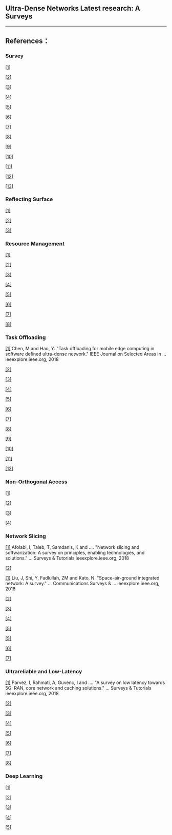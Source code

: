 Ultra-Dense Networks Latest research: A Surveys
---












---
## References：
### Survey
[//]: # (survey)
[[1]](https://ieeexplore.ieee.org/abstract/document/8454520)<!--所有技术共同合作造福：未来的移动网络概览-->

[[2]](https://ieeexplore.ieee.org/abstract/document/8436053)<!--5G超密集网络中的流量匹配-->

[[3]](https://ieeexplore.ieee.org/abstract/document/8387202)<!--异构超密集网络的物理层安全性，缓存和无线能量收集的新外观-->

[[4]](https://ieeexplore.ieee.org/abstract/document/8284057)<!--下一代无线通信的压缩传感技术-->
<!---->

[[5]](https://ieeexplore.ieee.org/abstract/document/8387218)<!--Terahertz Technologies将在5G之后的无线系统中提供光网络体验质量-->

[[6]](https://ieeexplore.ieee.org/abstract/document/8387197)<!--超密集5G网络的以用户为中心的C-RAN架构：挑战和方法论-->

[[7]](https://ieeexplore.ieee.org/abstract/document/8387205)<!--在非授权频谱中保持异构超密集分布网络的可靠性-->
<!---->
[[8]](https://ieeexplore.ieee.org/abstract/document/8454520)<!--所有技术共同合作造福：未来的移动网络概览-->

[[9]](https://ieeexplore.ieee.org/abstract/document/8387203)<!--超密集HetNet满足大数据：绿色框架，技术和方法-->

[[10]](https://ieeexplore.ieee.org/abstract/document/8370884)<!--超密集小蜂窝网络的基本特征-->

[[11]](https://ieeexplore.ieee.org/abstract/document/8722593)<!--超越5G的超密集网络的未来：利用异构移动细胞-->

[[12]](https://ieeexplore.ieee.org/abstract/document/8387201)<!--超密集网络的广义稀疏和低秩优化-->

[[13]](https://ieeexplore.ieee.org/abstract/document/8316764)<!--5G新无线电中的初始访问，移动性和以用户为中心的多波束操作-->

### Reflecting Surface
[//]: # (反射)
[[1]](https://ieeexplore.ieee.org/abstract/document/8647620)<!--智能反射表面增强型无线网络：主动和被动波束成形联合设计-->

[[2]](https://ieeexplore.ieee.org/abstract/document/8253544)<!--环境后向散射辅助无线通信-->

[[3]](https://arxiv.org/abs/1905.00152)<!--迈向智能和可重构环境：智能反射表面辅助无线网络-->




### Resource Management
[//]: # (干扰管理，资源分配，移动性管理)
<!---->
<!---->
[[1]](https://ieeexplore.ieee.org/abstract/document/8272494)<!--超密集网络中的干扰管理：以用户为中心的联盟形成博弈方法-->

[[2]](https://ieeexplore.ieee.org/abstract/document/8304530)<!--超密集网络中的移动性管理：切换跳过技术-->

[[3]](https://ieeexplore.ieee.org/abstract/document/8447187)<!--超密集网络的资源分配：一项调查，一些研究问题和挑战-->

[[4]](https://ieeexplore.ieee.org/abstract/document/8467353)<!--雾网络中超可靠和增强的移动宽带IoT应用的资源分配-->

[[5]](https://ieeexplore.ieee.org/abstract/document/8247283)<!--CSI不完善的以用户为中心的超密集TDD C-RAN的联合导频分配和鲁棒传输设计-->

[[6]](https://ieeexplore.ieee.org/abstract/document/8327815)<!--具有干扰的超密集无线网络的有效容量分析-->

[[7]](https://ieeexplore.ieee.org/abstract/document/8274926)<!--具有NLoS和LoS传输的超密集异构网络的节能部署-->

[[8]](https://ieeexplore.ieee.org/abstract/document/8249837)<!--回程受限的超密集异构网络的灵活覆盖范围：吞吐量分析和η-最佳偏置-->

### Task Offloading
[//]: # (边缘计算，任务分载)  
[[1]](https://ieeexplore.ieee.org/abstract/document/8314696)<!--通信模型，分流模型，目标函数，任务放置算法，收敛分析--> Chen, M and Hao, Y. "Task offloading for mobile edge computing in software defined ultra-dense network." IEEE Journal on Selected Areas in … ieeexplore.ieee.org, 2018  

[[2]](https://ieeexplore.ieee.org/abstract/document/8485977)

[[3]](https://ieeexplore.ieee.org/abstract/document/8361406)<!--超密集物联网网络的移动边缘计算分流-->

[[4]](https://ieeexplore.ieee.org/abstract/document/8533343)<!--多服务器移动边缘计算网络的联合任务分载和资源分配-->

[[5]](https://ieeexplore.ieee.org/abstract/document/8403947)<!--Edge-CoCaCo：实现边缘云上计算，缓存和通信的联合优化-->

[[6]](https://ieeexplore.ieee.org/abstract/document/8553648)<!--边缘网络中流量控制的无标签学习-->
<!---->

[[7]](https://ieeexplore.ieee.org/abstract/document/8436044)<!--车辆边缘多路访问网络中的协作任务分载-->

[[8]](https://ieeexplore.ieee.org/abstract/document/8690980)<!--通过深度强化学习优化移动边缘计算中的性能-->

[[9]](https://ieeexplore.ieee.org/abstract/document/8463562)<!--在边缘跟随我：移动边缘计算的移动感知动态服务放置-->
<!---->

[[10]](https://ieeexplore.ieee.org/abstract/document/8436044)<!--车辆边缘多路访问网络中的协作任务分载-->

[[11]](https://ieeexplore.ieee.org/abstract/document/8334688)<!--使用设备到设备通信的5G超密集网络的负载平衡-->

[[12]](https://ieeexplore.ieee.org/abstract/document/8436039)<!--超密集网络中用于多路访问移动边缘计算的计算分流-->

### Non-Orthogonal Access
[//]: # (非正交通信)
[[1]](https://ieeexplore.ieee.org/abstract/document/8387207)<!--启用统一NOMA的异构超密集网络中的用户关联和资源分配-->
<!---->

[[2]](https://ieeexplore.ieee.org/abstract/document/8352627)<!--可见光通信的光学非正交多路访问-->
<!---->

[[3]](https://ieeexplore.ieee.org/abstract/document/8352616)<!--非正交多路访问：统一视角-->

[[4]](https://ieeexplore.ieee.org/abstract/document/8375949)<!--具有非均匀小蜂窝部署的异构网络中的下行链路NOMA-->

### Network Slicing
[//]: # (网络切片)
[[1]](https://ieeexplore.ieee.org/abstract/document/8320765)<!--网络切片调查--> Afolabi, I, Taleb, T, Samdanis, K and .... "Network slicing and softwarization: A survey on principles, enabling technologies, and solutions." … Surveys & Tutorials ieeexplore.ieee.org, 2018
<!---->
[[2]](https://ieeexplore.ieee.org/abstract/document/8334921)<!--5G网络中网络切片的调查与分析-->


[//]: # (车辆，无人机)
[[1]](https://ieeexplore.ieee.org/abstract/document/8368236) Liu, J, Shi, Y, Fadlullah, ZM and Kato, N. "Space-air-ground integrated network: A survey." … Communications Surveys & … ieeexplore.ieee.org, 2018

[[2]](https://ieeexplore.ieee.org/abstract/document/8387199)

[[3]](https://ieeexplore.ieee.org/abstract/document/8436041)<!--空地集成移动边缘网络：架构，挑战和机遇-->

[[4]](https://ieeexplore.ieee.org/abstract/document/8255764)<!--基于FSO的5G +无线网络垂直回传/前传框架-->

[[5]](https://ieeexplore.ieee.org/abstract/document/8675384)<!--无人机蜂窝通信调查：实践方面，标准化进展，监管和安全挑战-->
<!---->

[[5]](https://ieeexplore.ieee.org/abstract/document/8338071)<!--MmWave车对基础设施通信：城市微蜂窝网络分析-->

[[6]](https://ieeexplore.ieee.org/abstract/document/8422685)<!--重塑空中蜂窝网络：主要因素和可行性-->
<!---->
[[7]](https://ieeexplore.ieee.org/abstract/document/8692749)<!--无人机的蜂窝连接性：网络建模，性能分析和设计指南-->


### Ultrareliable and Low-Latency
[//]: # (超可靠和低延迟)
[[1]](https://ieeexplore.ieee.org/abstract/document/8367785)<!-- 低延迟调查--> Parvez, I, Rahmati, A, Guvenc, I and .... "A survey on low latency towards 5G: RAN, core network and caching solutions." … Surveys & Tutorials ieeexplore.ieee.org, 2018

[[2]](https://ieeexplore.ieee.org/abstract/document/8472907)<!--超可靠和低延迟的无线通信：尾部，风险和规模-->

[[3]](https://ieeexplore.ieee.org/abstract/document/8329619)<!--超可靠的低延迟通信的无线访问：原理和构建块-->
<!---->
[[4]](https://ieeexplore.ieee.org/abstract/document/8329625)<!--5G中具有中继功能的超可靠低延迟通信-->

[[5]](https://ieeexplore.ieee.org/abstract/document/8329621)<!--5G中URLLC的数据包复制：体系结构增强和性能分析-->
<!---->
[[6]](https://ieeexplore.ieee.org/abstract/document/8319949)<!--低延迟毫米波通信：流量分散还是网络密集？-->

[[7]](https://ieeexplore.ieee.org/abstract/document/8329627)<!--通过非授权频谱实现超可靠和低延迟的通信-->

[[8]](https://ieeexplore.ieee.org/abstract/document/8399832)<!--通过多连接性提高超可靠和低延迟通信的网络可用性-->

### Deep Learning
[//]: # (机器学习)
[[1]](https://ieeexplore.ieee.org/abstract/document/8618345)<!--基于深度学习的毫米波大规模MIMO用于混合预编码-->
<!---->

[[2]](https://ieeexplore.ieee.org/abstract/document/8422864)<!--考虑QoS的HetNet中功率分配的机器学习方法-->

[[3]](https://ieeexplore.ieee.org/abstract/document/8726067)<!--区块链和深度强化学习助力智能5G超越-->

[[4]](https://ieeexplore.ieee.org/abstract/document/8553651)<!--基于深度学习的5G超密集网络无线资源分配技术-->
<!---->
[[5]](https://ieeexplore.ieee.org/abstract/document/8553655)<!--人工智能管理5G无线网络的网络流量-->
